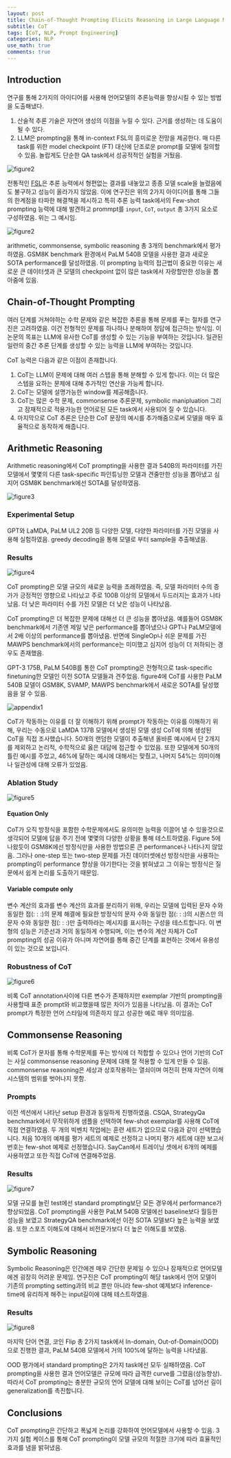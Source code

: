 ```yaml
---
layout: post
title: Chain-of-Thought Prompting Elicits Reasoning in Large Language Models
subtitle: CoT
tags: [CoT, NLP, Prompt Engineering]
categories: NLP
use_math: true
comments: true
---
```


## Introduction 

연구를 통해 2가지의 아이디어를 사용해 언어모델의 추론능력을 향상시킬 수 있는 방법을 도출해냈다.

1. 산술적 추론 기술은 자연어 생성의 이점을 누릴 수 있다. 근거를 생성하는 데 도움이 될 수 있다. 
2. LLM은 prompting을 통해 in-context FSL의 흥미로운 전망을 제공한다. 매 다른 task를 위한 model checkpoint (FT) 대신에 단조로운 prompt를 모델에 질의할 수 있음. 놀랍게도 단순한 QA task에서 성공적적인 실험을 거뒀음.

![figure2](/img/cot/ex1.png)

전통적인 [FSL](chrome-extension://efaidnbmnnnibpcajpcglclefindmkaj/https://proceedings.neurips.cc/paper/2020/file/1457c0d6bfcb4967418bfb8ac142f64a-Paper.pdf)은 추론 능력에서 형편없는 결과를 내놓았고 종종 모델 scale을 늘렸음에도 불구하고 성능이 올라가지 않았음. 이에 연구진은 위의 2가지 아이디어를 통해 그들의 한계점을 타파한 해결책을 제시하고 특히 추론 능력 task에서의 Few-shot prompting 능력에 대해 발견하고 prommpt를 `input`, `CoT`, `output` 총 3가지 요소로 구성하였음. 위는 그 예시임.

![figure2](/img/cot/figure2.png)

arithmetic, commonsense, symbolic reasoning 총 3개의 benchmark에서 평가하였음. GSM8K benchmark 환경에서 PaLM 540B 모델을 사용한 결과 새로운 SOTA performance를 달성하였음. 이 prompting 능력의 접근법이 중요한 이유는 새로운 큰 데이터셋과 큰 모델의 checkpoint 없이 많은 task에서 자랑할만한 성능을 뽑아줌에 있음. 

## Chain-of-Thought Prompting

여러 단계를 거쳐야하는 수학 문제와 같은 복잡한 추론을 통해 문제를 푸는 절차를 연구진은 고려하였음. 이건 전형적인 문제를 하나하나 분해하여 정답에 접근하는 방식임. 이 논문의 목표는 LLM에 유사한 CoT를 생성할 수 있는 기능을 부여하는 것입니다. 일관된 일련의 중간 추론 단계를 생성할 수 있는 능력을 LLM에 부여하는 것입니다.

CoT 능력은 다음과 같은 이점이 존재합니다.

1. CoT는 LLM이 문제에 대해 여러 스텝을 통해 분해할 수 있게 합니다. 이는 더 많은 스텝을 요하는 문제에 대해 추가적인 연산을 가능케 합니다.
2. CoT는 모델에 설명가능한 window를 제공해줍니다. 
3. CoT는 많은 수학 문제, commonsense 추론문제, symbolic manipluation 그리고 잠재적으로 적용가능한 언어로된 모든 task에서 사용되어 질 수 있습니다.
4. 마지막으로 CoT 추론은 단순한 CoT 문장의 예시를 추가해줌으로써 모델을 매우 효율적으로 동작하게 해줍니다.

## Arithmetic Reasoning

Arithmetic reasoning에서 CoT prompting을 사용한 결과 540B의 파라미터를 가진 모델에서 몇몇의 다른 task-specific 파인튜닝한 모델과 견줄만한 성능을 뽑아냈고 심지어 GSM8K benchmark에선 SOTA를 달성하였음.

![figure3](/img/cot/figure3.png)

### Experimental Setup

GPT와 LaMDA, PaLM UL2 20B 등 다양한 모델, 다양한 파라미터를 가진 모델을 사용해 실험하였음. greedy decoding을 통해 모델로 부터 sample을 추출해냈음. 

### Results

![figure4](/img/cot/figure4.png)

CoT prompting은 모델 규모의 새로운 능력을 초래하였음. 즉, 모델 파라미터 수의 증가가 긍정적인 영향으로 나타났고 주로 100B 이상의 모델에서 두드러지는 효과가 나타났음. 더 낮은 파라미터 수를 가진 모델은 더 낮은 성능이 나타났음. 

CoT prompting은 더 복잡한 문제에 대해선 더 큰 성능을 뽑아냈음. 예를들어 GSM8K benchmark에서 기존엔 제일 낮은 performance를 뽑아냈으나 GPT나 PaLM모델에서 2배 이상의 performance를 뽑아냈음. 반면에 SingleOp나 쉬운 문제를 가진 MAWPS benchmark에서의 performance는 미미했고 심지어 성능이 더 저하되는 경우도 존재했음.

GPT-3 175B, PaLM 540B를 통한 CoT prompting은 전형적으로 task-specific finetuning한 모델인 이전 SOTA 모델들과 견주었음. figure4에 CoT를 사용한 PaLM 540B 모델이 GSM8K, SVAMP, MAWPS benchmark에서 새로운 SOTA를 달성했음을 알 수 있음. 

![appendix1](/img/cot/appendix1.png)

CoT가 작동하는 이유를 더 잘 이해하기 위해 prompt가 작동하는 이유를 이해하기 위해, 우리는 수동으로 LaMDA 137B 모델에서 생성된 모델 생성 CoT에 의해 생성된 CoT을 직접 조사했습니다. 50개의 랜덤한 모델이 추출해낸 올바른 예시에서 단 2개지를 제외하고 논리적, 수학적으로 옳은 대답에 접근할 수 있었음. 또한 모델에게 50개의 틀린 예시를 주었고, 46%에 달하는 예시에 대해서는 맞췄고, 나머지 54%는 의미이해나 일관성에 대해 오류가 있었음. 

### Ablation Study

![figure5](/img/cot/figure5.png)

#### Equation Only
CoT가 오직 방정식을 포함한 수학문제에서도 유의미한 능력을 이끌어 낼 수 있을것으로 생각되어 모델에 답을 주기 전에 몇몇의 다양한 상황을 통해 테스트하였음. Figure 5에 나왔듯이 GSM8K에선 방정식만을 사용한 방법으론 큰 performance나 나타나지 않았음. 그러나 one-step 또는 two-step 문제를 가진 데이터셋에선 방정식만을 사용하는 prompting이 performance 향상을 야기한다는 것을 밝혀냈고 그 이유는 방정식은 질문에서 쉽게 논리를 도출하기 때문임.

#### Variable compute only

변수 계산의 효과를 변수 계산의 효과를 분리하기 위해, 우리는 모델에 입력된 문자 수와 동일한 점(: : :)의 문제 해결에 필요한 방정식의 문자 수와 동일한 점(: : :)의 시퀀스만 의 문자 수와 동일한 점(: : :)만 출력하라는 메시지를 표시하는 구성을 테스트합니다. 이 변형의 성능은 기준선과 거의 동일하게 수행되며, 이는 변수의 계산 자체가 CoT prompting의 성공 이유가 아니며 자연어를 통해 중간 단계를 표현하는 것에서 유용성이 있는 것으로 보입니다.

### Robustness of CoT

![figure6](/img/cot/figure6.png)

비록 CoT annotation사이에 다른 변수가 존재하지만 exemplar 기반의 prompting을 사용할때 표준 prompt와 비교했을때 많은 차이가 있음을 나타났음. 이 결과는 CoT prompt가 특정한 언어 스타일에 의존하지 않고 성공한 예로 매우 의미있음.


## Commonsense Reasoning

비록 CoT가 문자를 통해 수학문제를 푸는 방식에 더 적합할 수 있으나 언어 기반의 CoT는 사실 commonsense reasoning 문제에 대해 잘 적용할 수 있게 만들 수 있음. commonsense reasoning은 세상과 상호작용하는 열쇠이며 여전히 현재 자연어 이해 시스템의 범위를 벗어나지 못함.

### Prompts

이전 섹션에서 나타난 setup 환경과 동일하게 진행하였음. CSQA, StrategyQa benchmark에서 무작위하게 샘플을 선택하여 few-shot exemplar를 사용해 CoT에 직접 연결하였음. 두 개의 빅벤치 작업에는 훈련 세트가 없으므로 다음과 같이 선택했습니다. 처음 10개의 예제를 평가 세트의 예제로 선정하고 나머지 평가 세트에 대한 보고서 번호는 few-shot 예제로 선정했습니다. SayCan에서 트레이닝 셋에서 6개의 예제를 사용하였고 또한 직접 CoT에 연결해주었음.

### Results

![figure7](/img/cot/figure7.png)

모델 규모를 늘린 test에선 standard prompting보단 모든 경우에서 performance가 향상되었음. CoT prompting을 사용한 PaLM 540B 모델에선 baseline보다 월등한 성능을 보였고 StrategyQA benchmark에선 이전 SOTA 모델보다 높은 능력을 보였음. 또한 스포츠 이해도에 대해서 비전문가보다 더 높은 이해도를 보였음. 

## Symbolic Reasoning

Symbolic Reasoning은 인간에겐 매우 간단한 문제일 수 있으나 잠재적으로 언어모델에겐 굉장히 어려운 문제임. 연구진은 CoT prompting이 해당 task에서 언어 모델이 기존의 prompting setting과의 비교 뿐만 아니라 few-shot 예제보다 inference-time에 유리하게 해주는 input길이에 대해 테스트하였음.


### Results

![figure8](/img/cot/figure8.png)

마지막 단어 연결, 코인 Flip 총 2가지 task에서 In-domain, Out-of-Domain(OOD)으로 진행한 결과, PaLM 540B 모델에서 거의 100%에 달하는 능력을 나타냈음. 

OOD 평가에서 standard prompting은 2가지 task에선 모두 실패하였음. CoT prompting을 사용한 결과 언어모델은 규모에 따라 급격한 curve를 그렸음(성능향상). 따라서 CoT prompting는 충분한 규모의 언어 모델에 대해 보이는 CoT를 넘어선 길이 generalization를 촉진합니다.


## Conclusions

CoT prompting은 간단하고 폭넓게 논리를 강화하여 언어모델에서 사용할 수 있음. 3가지 실험 케이스를 통해 CoT prompting이 모델 규모의 적절한 크기에 따라 효율적인 효과를 냄을 밝혀냈음. 

